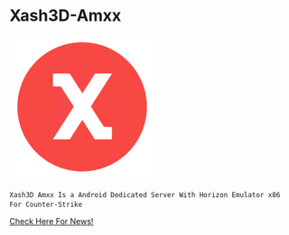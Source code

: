 # Xash3D-Amxx



![inq3erdiagram](https://github.com/FWGS/xash3d-fwgs/raw/master/game_launch/icon-xash-material.png)

`Xash3D Amxx Is a Android Dedicated Server With Horizon Emulator x86 For Counter-Strike`

[Check Here For News!](https://github.com/vx-moha/xash3d-amxx/releases)
